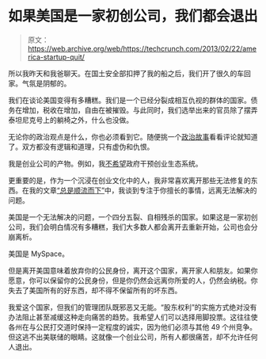 # 如果美国是一家初创公司，我们都会退出 

> 原文：<https://web.archive.org/web/https://techcrunch.com/2013/02/22/america-startup-quit/>

所以我昨天和我爸聊天。在国土安全部扣押了我的船之后，我们开了很久的车回家。气氛是阴郁的。

我们在谈论美国变得有多糟糕。我们是一个已经分裂成相互仇视的群体的国家。债务在增加，税收在增加，自由在被摧毁。与此同时，我们选举出来的官员除了摆弄泰坦尼克号上的躺椅之外，什么也没做。

无论你的政治观点是什么，你也必须看到它。随便挑一个[政治故事](https://web.archive.org/web/20230213024701/http://memeorandum.com/)看看评论就知道了。双方都没有逻辑和道理，只有虚伪和仇恨。

我是创业公司的产物。例如，我[不希望](https://web.archive.org/web/20230213024701/https://techcrunch.com/2010/06/07/heres-how-the-government-can-fix-silicon-valley-leave-it-alone/)政府干预创业生态系统。

更重要的是，作为一个沉浸在创业文化中的人，我非常喜欢离开那些无法修复的东西。在我的文章[“总是顺流而下”](https://web.archive.org/web/20230213024701/http://uncrunched.com/2012/06/20/always-swim-downstream/)中，我谈到专注于你擅长的事情，远离无法解决的问题。

美国是一个无法解决的问题，一个四分五裂、自相残杀的国家。如果这是一家初创公司，我们会明白情况有多糟糕，我们大多数人都会离开去重新开始，公司也会分崩离析。

美国是 MySpace。

但是离开美国意味着放弃你的公民身份，离开这个国家，离开家人和朋友。如果你愿意，你可以保留你的公民身份，但是你仍然会远离你所爱的人，仍然会纳税。你失去了美国所有的好东西，却不得不保留所有的坏东西。

我爱这个国家，但我们的管理团队既邪恶又无能。“股东权利”的实施方式绝对没有办法阻止甚至减缓这种走向痛苦的趋势。我希望人们可以选择用脚投票。这往往使各州在与公民打交道时保持一定程度的诚实，因为他们必须与其他 49 个州竞争。但这逃不出美联储的眼睛。这就像一个创业公司，所有人都很痛苦，却不允许任何人退出。